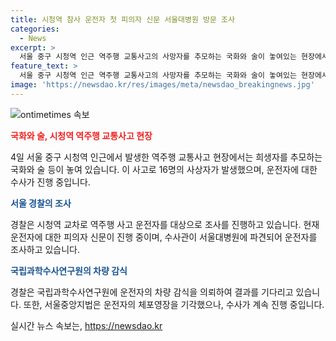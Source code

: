 ```yaml
---
title: 시청역 참사 운전자 첫 피의자 신문 서울대병원 방문 조사
categories:
  - News
excerpt: >
  서울 중구 시청역 인근 역주행 교통사고의 사망자를 추모하는 국화와 술이 놓여있는 현장에서, 운전자 차 모 씨(68)가 경찰 조사를 받고 있다. 이 교통사고는 시청 직원 2명, 은행 직원 4명, 병원 용역업체 직원 3명 등 16명의 사상자를 낸 사건으로, 차 씨는 업무상 과실치사상 혐의로 입건됐다. 경찰은 차량 감식 결과를 기다리고 있으며, 체포영장을 신청했지만 법원에서 기각됐다. 이에 대한 후속 조치가 관심을 끌고 있다.
feature_text: >
  서울 중구 시청역 인근 역주행 교통사고의 사망자를 추모하는 국화와 술이 놓여있는 현장에서, 운전자 차 모 씨(68)가 경찰 조사를 받고 있다. 이 교통사고는 시청 직원 2명, 은행 직원 4명, 병원 용역업체 직원 3명 등 16명의 사상자를 낸 사건으로, 차 씨는 업무상 과실치사상 혐의로 입건됐다. 경찰은 차량 감식 결과를 기다리고 있으며, 체포영장을 신청했지만 법원에서 기각됐다. 이에 대한 후속 조치가 관심을 끌고 있다.
image: 'https://newsdao.kr/res/images/meta/newsdao_breakingnews.jpg'
---
```


<p><img src="https://newsdao.kr/res/images/meta/newsdao_breakingnews.jpg" alt="ontimetimes 속보" /></p>

<p><b><span style="color: #ee2323;">국화와 술, 시청역 역주행 교통사고 현장</span></b></p>

<p data-ke-size="size16">4일 서울 중구 시청역 인근에서 발생한 역주행 교통사고 현장에서는 희생자를 추모하는 국화와 술 등이 놓여 있습니다. 이 사고로 16명의 사상자가 발생했으며, 운전자에 대한 수사가 진행 중입니다.</p>

<p><b><span style="color: #1a5490;">서울 경찰의 조사</span></b></p>

<p data-ke-size="size16">경찰은 시청역 교차로 역주행 사고 운전자를 대상으로 조사를 진행하고 있습니다. 현재 운전자에 대한 피의자 신문이 진행 중이며, 수사관이 서울대병원에 파견되어 운전자를 조사하고 있습니다.</p>

<p><b><span style="color: #1a5490;">국립과학수사연구원의 차량 감식</span></b></p>

<p data-ke-size="size16">경찰은 국립과학수사연구원에 운전자의 차량 감식을 의뢰하여 결과를 기다리고 있습니다. 또한, 서울중앙지법은 운전자의 체포영장을 기각했으나, 수사가 계속 진행 중입니다.</p>
실시간 뉴스 속보는, <a href="https://newsdao.kr" rel="dofollow">https://newsdao.kr</a>


